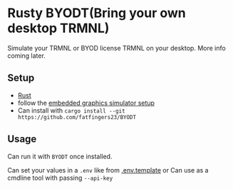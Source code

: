 # Rusty BYODT(Bring your own desktop TRMNL)

Simulate your TRMNL or BYOD license TRMNL on your desktop. More info coming later.

## Setup 
* [Rust](https://www.rust-lang.org/)
* follow the [embedded graphics simulator setup](https://github.com/embedded-graphics/simulator?tab=readme-ov-file#setup)
* Can install with `cargo install --git https://github.com/fatfingers23/BYODT`

## Usage

Can run it with `BYODT` once installed.

Can set your values in a `.env` like from [.env.template](.env.template)
or
Can use as a cmdline tool with passing `--api-key`
